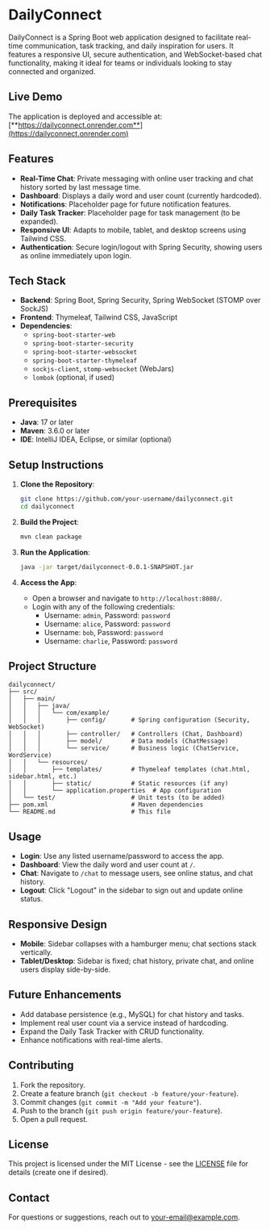 # DailyConnect

DailyConnect is a Spring Boot web application designed to facilitate real-time communication, task tracking, and daily inspiration for users. It features a responsive UI, secure authentication, and WebSocket-based chat functionality, making it ideal for teams or individuals looking to stay connected and organized.

## Live Demo
The application is deployed and accessible at:  
[**https://dailyconnect.onrender.com**](https://dailyconnect.onrender.com)

## Features
- **Real-Time Chat**: Private messaging with online user tracking and chat history sorted by last message time.
- **Dashboard**: Displays a daily word and user count (currently hardcoded).
- **Notifications**: Placeholder page for future notification features.
- **Daily Task Tracker**: Placeholder page for task management (to be expanded).
- **Responsive UI**: Adapts to mobile, tablet, and desktop screens using Tailwind CSS.
- **Authentication**: Secure login/logout with Spring Security, showing users as online immediately upon login.

## Tech Stack
- **Backend**: Spring Boot, Spring Security, Spring WebSocket (STOMP over SockJS)
- **Frontend**: Thymeleaf, Tailwind CSS, JavaScript
- **Dependencies**: 
  - `spring-boot-starter-web`
  - `spring-boot-starter-security`
  - `spring-boot-starter-websocket`
  - `spring-boot-starter-thymeleaf`
  - `sockjs-client`, `stomp-websocket` (WebJars)
  - `lombok` (optional, if used)

## Prerequisites
- **Java**: 17 or later
- **Maven**: 3.6.0 or later
- **IDE**: IntelliJ IDEA, Eclipse, or similar (optional)

## Setup Instructions
1. **Clone the Repository**:
   ```bash
   git clone https://github.com/your-username/dailyconnect.git
   cd dailyconnect

2. **Build the Project**:
   ```bash
   mvn clean package
   ```

3. **Run the Application**:
   ```bash
   java -jar target/dailyconnect-0.0.1-SNAPSHOT.jar
   ```

4. **Access the App**:
   - Open a browser and navigate to `http://localhost:8080/`.
   - Login with any of the following credentials:
     - Username: `admin`, Password: `password`
     - Username: `alice`, Password: `password`
     - Username: `bob`, Password: `password`
     - Username: `charlie`, Password: `password`

## Project Structure
```
dailyconnect/
├── src/
│   ├── main/
│   │   ├── java/
│   │   │   └── com/example/
│   │   │       ├── config/       # Spring configuration (Security, WebSocket)
│   │   │       ├── controller/   # Controllers (Chat, Dashboard)
│   │   │       ├── model/        # Data models (ChatMessage)
│   │   │       └── service/      # Business logic (ChatService, WordService)
│   │   └── resources/
│   │       ├── templates/        # Thymeleaf templates (chat.html, sidebar.html, etc.)
│   │       ├── static/           # Static resources (if any)
│   │       └── application.properties  # App configuration
│   └── test/                     # Unit tests (to be added)
├── pom.xml                       # Maven dependencies
└── README.md                     # This file
```

## Usage
- **Login**: Use any listed username/password to access the app.
- **Dashboard**: View the daily word and user count at `/`.
- **Chat**: Navigate to `/chat` to message users, see online status, and chat history.
- **Logout**: Click "Logout" in the sidebar to sign out and update online status.

## Responsive Design
- **Mobile**: Sidebar collapses with a hamburger menu; chat sections stack vertically.
- **Tablet/Desktop**: Sidebar is fixed; chat history, private chat, and online users display side-by-side.

## Future Enhancements
- Add database persistence (e.g., MySQL) for chat history and tasks.
- Implement real user count via a service instead of hardcoding.
- Expand the Daily Task Tracker with CRUD functionality.
- Enhance notifications with real-time alerts.

## Contributing
1. Fork the repository.
2. Create a feature branch (`git checkout -b feature/your-feature`).
3. Commit changes (`git commit -m "Add your feature"`).
4. Push to the branch (`git push origin feature/your-feature`).
5. Open a pull request.

## License
This project is licensed under the MIT License - see the [LICENSE](LICENSE) file for details (create one if desired).

## Contact
For questions or suggestions, reach out to [your-email@example.com](mailto:your-email@example.com).
```
